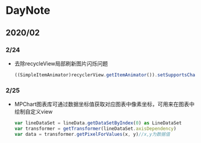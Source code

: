 # DayNote

## 2020/02
### 2/24 
* 去除recycleView局部刷新图片闪烁问题 
  ```javascript
  ((SimpleItemAnimator)recyclerView.getItemAnimator()).setSupportsChangeAnimations(false);
  ```
### 2/25
* MPChart图表库可通过数据坐标值获取对应图表中像素坐标，可用来在图表中绘制自定义view
  ```javascript
  var lineDataSet = lineData.getDataSetByIndex(0) as LineDataSet
  var transformer = getTransformer(lineDataSet.axisDependency)
  var data = transformer.getPixelForValues(x, y)//x,y为数据值
  ```
  


